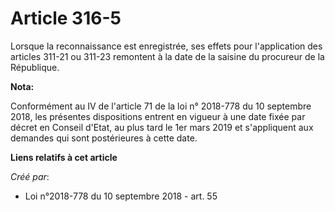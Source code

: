 # Article 316-5

Lorsque la reconnaissance est enregistrée, ses effets pour l'application des articles 311-21 ou 311-23 remontent à la date de
la saisine du procureur de la République.

**Nota:**

Conformément au IV de l'article 71 de la loi n° 2018-778 du 10 septembre 2018, les présentes dispositions entrent en vigueur
à une date fixée par décret en Conseil d'Etat, au plus tard le 1er mars 2019 et s'appliquent aux demandes qui sont
postérieures à cette date.

**Liens relatifs à cet article**

_Créé par_:

  - Loi n°2018-778 du 10 septembre 2018 - art. 55
